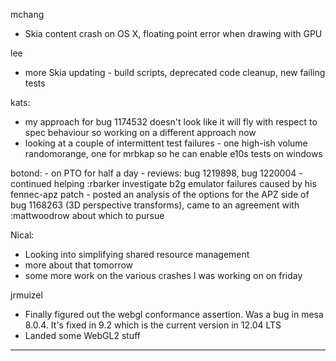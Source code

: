 mchang
* Skia content crash on OS X, floating point error when drawing with GPU



lee
* more Skia updating - build scripts, deprecated code cleanup, new failing tests



kats:
* my approach for bug 1174532 doesn't look like it will fly with respect to spec behaviour so working on a different approach now
* looking at a couple of intermittent test failures - one high-ish volume randomorange, one for mrbkap so he can enable e10s tests on windows



botond:
        - on PTO for half a day
        - reviews: bug 1219898, bug 1220004
        - continued helping :rbarker investigate b2g emulator failures caused by his fennec-apz patch
        - posted an analysis of the options for the APZ side of bug 1168263 (3D perspective transforms), came to an agreement with :mattwoodrow about which to pursue



Nical:
* Looking into simplifying shared resource management
* more about that tomorrow
* some more work on the various crashes I was working on on friday



jrmuizel
* Finally figured out the webgl conformance assertion. Was a bug in mesa 8.0.4. It's fixed in 9.2 which is the current version in 12.04 LTS
* Landed some WebGL2 stuff

________________


